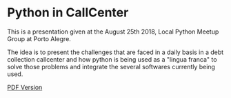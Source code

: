 # Python in CallCenter

This is a presentation given at the August 25th 2018, Local Python Meetup Group at Porto Alegre. 

The idea is to present the challenges that are faced in a daily basis in a debt collection callcenter and how python is being used as a "lingua franca" to solve those problems and integrate the several softwares currently being used.

[PDF Version](https://github.com/gbencke/PythonCallCenter/blob/master/PythonNoCallCenter.pdf)

